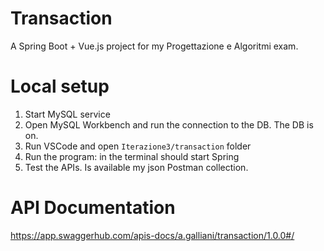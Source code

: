 # Transaction
A Spring Boot + Vue.js project for my Progettazione e Algoritmi exam.



# Local setup
1. Start MySQL service
2. Open MySQL Workbench and run the connection to the DB. The DB is on.
3. Run VSCode and open ```Iterazione3/transaction``` folder
4. Run the program: in the terminal should start Spring
5. Test the APIs. Is available my json Postman collection.

# API Documentation
https://app.swaggerhub.com/apis-docs/a.galliani/transaction/1.0.0#/
